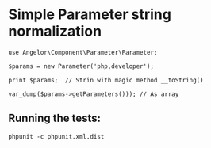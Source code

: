 Simple Parameter string normalization
==============================

    use Angelor\Component\Parameter\Parameter;

    $params = new Parameter('php,developer');

    print $params;  // Strin with magic method __toString()

    var_dump($params->getParameters())); // As array

Running the tests:
----------------------

    phpunit -c phpunit.xml.dist